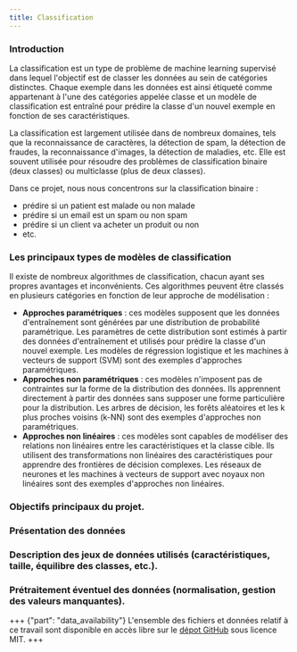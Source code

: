 ```yaml
---
title: Classification
---
```


### Introduction

La classification est un type de problème de machine learning supervisé dans lequel l'objectif est de classer les données au sein de catégories distinctes. Chaque exemple dans les données est ainsi étiqueté comme appartenant à l'une des catégories appelée classe et un modèle de classification est entraîné pour prédire la classe d'un nouvel exemple en fonction de ses caractéristiques.

La classification est largement utilisée dans de nombreux domaines, tels que la reconnaissance de caractères, la détection de spam, la détection de fraudes, la reconnaissance d'images, la détection de maladies, etc. Elle est souvent utilisée pour résoudre des problèmes de classification binaire (deux classes) ou multiclasse (plus de deux classes).

Dans ce projet, nous nous concentrons sur la classification binaire :
- prédire si un patient est malade ou non malade
- prédire si un email est un spam ou non spam
- prédire si un client va acheter un produit ou non
- etc.

### Les principaux types de modèles de classification

Il existe de nombreux algorithmes de classification, chacun ayant ses propres avantages et inconvénients. Ces algorithmes peuvent être classés en plusieurs catégories en fonction de leur approche de modélisation :
- **Approches paramétriques** : ces modèles supposent que les données d'entraînement sont générées par une distribution de probabilité paramétrique. Les paramètres de cette distribution sont estimés à partir des données d'entraînement et utilisés pour prédire la classe d'un nouvel exemple. Les modèles de régression logistique et les machines à vecteurs de support (SVM) sont des exemples d'approches paramétriques.
- **Approches non paramétriques** : ces modèles n'imposent pas de contraintes sur la forme de la distribution des données. Ils apprennent directement à partir des données sans supposer une forme particulière pour la distribution. Les arbres de décision, les forêts aléatoires et les k plus proches voisins (k-NN) sont des exemples d'approches non paramétriques.
- **Approches non linéaires** : ces modèles sont capables de modéliser des relations non linéaires entre les caractéristiques et la classe cible. Ils utilisent des transformations non linéaires des caractéristiques pour apprendre des frontières de décision complexes. Les réseaux de neurones et les machines à vecteurs de support avec noyaux non linéaires sont des exemples d'approches non linéaires.

### Objectifs principaux du projet.

### Présentation des données

### Description des jeux de données utilisés (caractéristiques, taille, équilibre des classes, etc.).

### Prétraitement éventuel des données (normalisation, gestion des valeurs manquantes).

+++ {"part": "data_availability"}
L'ensemble des fichiers et données relatif à ce travail sont disponible en accès libre sur le [dépot GitHub](https://github.com/mathisdrn/classification-experiments) sous licence MIT.
+++
